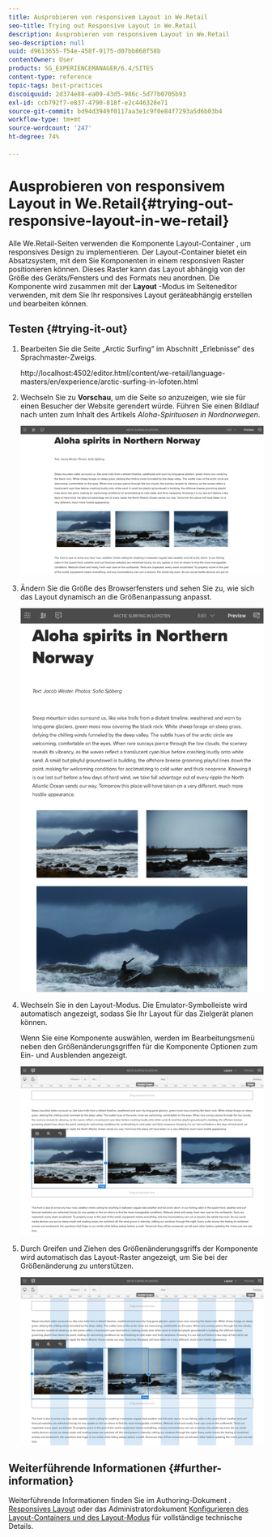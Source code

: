 ```yaml
---
title: Ausprobieren von responsivem Layout in We.Retail
seo-title: Trying out Responsive Layout in We.Retail
description: Ausprobieren von responsivem Layout in We.Retail
seo-description: null
uuid: d9613655-f54e-458f-9175-d07bb868f58b
contentOwner: User
products: SG_EXPERIENCEMANAGER/6.4/SITES
content-type: reference
topic-tags: best-practices
discoiquuid: 2d374e88-ea09-43d5-986c-5d77b0705b93
exl-id: ccb792f7-e837-4790-818f-e2c446328e71
source-git-commit: bd94d3949f0117aa3e1c9f0e84f7293a5d6b03b4
workflow-type: tm+mt
source-wordcount: '247'
ht-degree: 74%

---
```


# Ausprobieren von responsivem Layout in We.Retail{#trying-out-responsive-layout-in-we-retail}

Alle We.Retail-Seiten verwenden die Komponente Layout-Container , um responsives Design zu implementieren. Der Layout-Container bietet ein Absatzsystem, mit dem Sie Komponenten in einem responsiven Raster positionieren können. Dieses Raster kann das Layout abhängig von der Größe des Geräts/Fensters und des Formats neu anordnen. Die Komponente wird zusammen mit der **Layout** -Modus im Seiteneditor verwenden, mit dem Sie Ihr responsives Layout geräteabhängig erstellen und bearbeiten können.

## Testen {#trying-it-out}

1. Bearbeiten Sie die Seite „Arctic Surfing“ im Abschnitt „Erlebnisse“ des Sprachmaster-Zweigs.

   http://localhost:4502/editor.html/content/we-retail/language-masters/en/experience/arctic-surfing-in-lofoten.html

1. Wechseln Sie zu **Vorschau**, um die Seite so anzuzeigen, wie sie für einen Besucher der Website gerendert würde. Führen Sie einen Bildlauf nach unten zum Inhalt des Artikels *Aloha-Spirituosen in Nordnorwegen*.

   ![chlimage_1-178](assets/chlimage_1-178.png)

1. Ändern Sie die Größe des Browserfensters und sehen Sie zu, wie sich das Layout dynamisch an die Größenanpassung anpasst.

   ![chlimage_1-179](assets/chlimage_1-179.png)

1. Wechseln Sie in den Layout-Modus. Die Emulator-Symbolleiste wird automatisch angezeigt, sodass Sie Ihr Layout für das Zielgerät planen können.

   Wenn Sie eine Komponente auswählen, werden im Bearbeitungsmenü neben den Größenänderungsgriffen für die Komponente Optionen zum Ein- und Ausblenden angezeigt.

   ![chlimage_1-180](assets/chlimage_1-180.png)

1. Durch Greifen und Ziehen des Größenänderungsgriffs der Komponente wird automatisch das Layout-Raster angezeigt, um Sie bei der Größenänderung zu unterstützen.

   ![chlimage_1-181](assets/chlimage_1-181.png)

## Weiterführende Informationen {#further-information}

Weiterführende Informationen finden Sie im Authoring-Dokument . [Responsives Layout](/help/sites-authoring/responsive-layout.md) oder das Administratordokument [Konfigurieren des Layout-Containers und des Layout-Modus](/help/sites-administering/configuring-responsive-layout.md) für vollständige technische Details.
